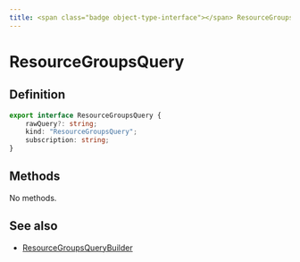 ```yaml
---
title: <span class="badge object-type-interface"></span> ResourceGroupsQuery
---
```

# <span class="badge object-type-interface"></span> ResourceGroupsQuery

## Definition

```typescript
export interface ResourceGroupsQuery {
	rawQuery?: string;
	kind: "ResourceGroupsQuery";
	subscription: string;
}

```
## Methods

No methods.
## See also

 * <span class="badge builder"></span> [ResourceGroupsQueryBuilder](./builder-ResourceGroupsQueryBuilder.md)
